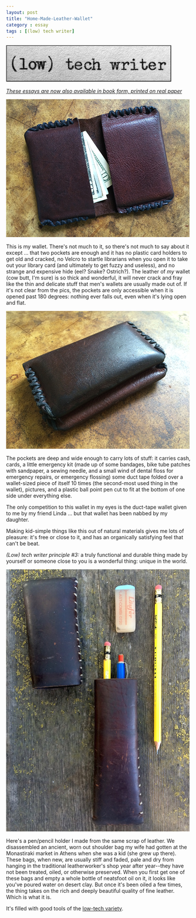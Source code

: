 ```yaml
---
layout: post
title: "Home-Made-Leather-Wallet"
category : essay
tags : [(low) tech writer]
---
```

[![low tech writer](/assets/ltw/header14.jpg)](http://bit.ly/lowtechwriter)

*[These essays are now also available in book form, printed on real paper](http://bit.ly/lowtechwriter)*
&nbsp;


![Wallet](/assets/ltw/walleto.jpg)

This is my wallet. There's not much to it, so there's not much to say about it except ... that two pockets are enough and it has no plastic card holders to get old and cracked, no Velcro to startle librarians when you open it to take out your library card (and ultimately to get fuzzy and useless), and no strange and expensive hide (eel? Snake? Ostrich?). The leather of *my* wallet (cow butt, I'm sure) is so thick and wonderful, it will never crack and fray like the thin and delicate stuff that men's wallets are usually made out of. If it's not clear from the pics, the pockets are only accessible when it is opened past 180 degrees: nothing ever falls out, even when it's lying open and flat.

![Wallet](/assets/ltw/walletc.jpg)

The pockets are deep and wide enough to carry lots of stuff: it carries cash, cards, a little emergency kit (made up of some bandages, bike tube patches with sandpaper, a sewing needle, and a small wind of dental floss for emergency repairs, or emergency flossing) some duct tape folded over a wallet-sized piece of itself 10 times (the second-most used thing in the wallet), pictures, and a plastic ball point pen cut to fit at the bottom of one side under everything else. 

The only competition to this wallet in my eyes is the duct-tape wallet given to me by my friend Linda ... but that wallet has been nabbed by my daughter. 

Making kid-simple things like this out of natural materials gives me lots of pleasure: it's free or close to it, and has an organically satisfying feel that can't be beat. 

*(Low) tech writer principle #3:* a truly functional and durable thing made by yourself or someone close to you is a wonderful thing: unique in the world. 

[![Pencil holder](/assets/ltw/pencilcase.jpg)](/assets/ltw/pencilcasel.jpg)

Here's a pen/pencil holder I made from the same scrap of leather. We disassembled an ancient, worn out shoulder bag my wife had gotten at the Monastiraki market in Athens when she was a kid (she grew up there). These bags, when new, are usually stiff and faded, pale and dry from hanging in the traditional leatherworker's shop year after year--they have not been treated, oiled, or otherwise preserved. When you first get one of these bags and empty a whole bottle of neatsfoot oil on it, it looks like you've poured water on desert clay. But once it's been oiled a few times, the thing takes on the rich and deeply beautiful quality of fine leather. Which is what it is.

 
It's filled with good tools of the [low-tech variety](https://www.dpmaddalena.com/20090107/generals-semi-hex).

